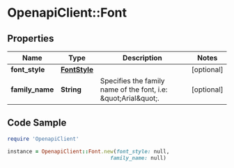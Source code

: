 # OpenapiClient::Font

## Properties

Name | Type | Description | Notes
------------ | ------------- | ------------- | -------------
**font_style** | [**FontStyle**](FontStyle.md) |  | [optional] 
**family_name** | **String** | Specifies the family name of the font, i.e: \&quot;Arial\&quot;. | [optional] 

## Code Sample

```ruby
require 'OpenapiClient'

instance = OpenapiClient::Font.new(font_style: null,
                                 family_name: null)
```



